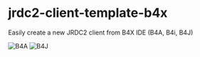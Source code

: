 # jrdc2-client-template-b4x
Easily create a new JRDC2 client from B4X IDE (B4A, B4i, B4J)

![B4A](../main/B4A.png)
![B4J](../main/B4J.png)